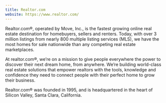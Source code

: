 ```yaml
---
title: Realtor.com
website: https://www.realtor.com/
---
```


Realtor.com®, operated by Move, Inc., is the fastest growing online real estate destination for homebuyers, sellers and renters. Today, with over 3 million listings from nearly 800 multiple listing services (MLS), we have the most homes for sale nationwide than any competing real estate marketplaces.

At realtor.com®, we’re on a mission to give people everywhere the power to discover their next dream home, from anywhere. We’re building world-class real estate solutions that empower realtors with the tools, knowledge and confidence they need to connect people with their perfect home to grow their business.

Realtor.com® was founded in 1995, and is headquartered in the heart of Silicon Valley, Santa Clara, California.

